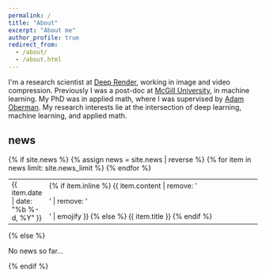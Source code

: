 ```yaml
---
permalink: /
title: "About"
excerpt: "About me"
author_profile: true
redirect_from: 
  - /about/
  - /about.html
---
```


I'm a research scientist at [Deep Render](https://deeprender.ai/), working in image and video compression.
Previously I was a post-doc at [McGill University](https://www.mcgill.ca/), in machine learning. My PhD was in applied math, where I was supervised by 
[Adam Oberman](https://www.adamoberman.net/).  My research interests lie at the intersection of deep learning, machine learning, and applied math.

<div>
  <h2>news</h2>
  {% if site.news  %}
    <table class="{{ include.type | default: "table" }}" style="margin-top: 1em; border: none; font-size: 14px;">
    {% assign news = site.news | reverse %}
    {% for item in news limit: site.news_limit %}
      <tr>
        <td style="border: none;" width="15%">{{ item.date | date: "%b %-d, %Y" }}</td>
        <td style="border: none;">
          {% if item.inline %}
            {{ item.content | remove: '<p>' | remove: '</p>' | emojify }}
          {% else %}
            {{ item.title }}
          {% endif %}
        </td>
      </tr>
    {% endfor %}
    </table>
  {% else %}
    <p>No news so far...</p>
  {% endif %}
</div>
